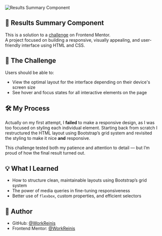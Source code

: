 ![Results Summary Component](https://i.postimg.cc/MTSRQvxT/Fire-Shot-Capture-001-Responsive-Layout-3.png)

## 🎯 Results Summary Component

This is a solution to a [challenge](https://www.frontendmentor.io/challenges/results-summary-component-CE_K6s0maV) on Frontend Mentor.  
A project focused on building a responsive, visually appealing, and user-friendly interface using HTML and CSS.


## 🧩 The Challenge

Users should be able to:
- View the optimal layout for the interface depending on their device's screen size
- See hover and focus states for all interactive elements on the page


## 🛠 My Process

Actually on my first attempt, I **failed** to make a responsive design, as I was too focused on styling each individual element. Starting back from scratch I restructured the HTML layout using Bootstrap’s grid system and revisited the styling to make it nice **and** responsive. 

This challenge tested both my patience and attention to detail — but I’m proud of how the final result turned out.


## 💡 What I Learned

- How to structure clean, maintainable layouts using Bootstrap’s grid system  
- The power of media queries in fine-tuning responsiveness  
- Better use of `flexbox`, custom properties, and efficient selectors  


## 🙋 Author

- GitHub: [@WorkReinis](https://github.com/WorkReinis)  
- Frontend Mentor: [@WorkReinis](https://www.frontendmentor.io/profile/WorkReinis)
